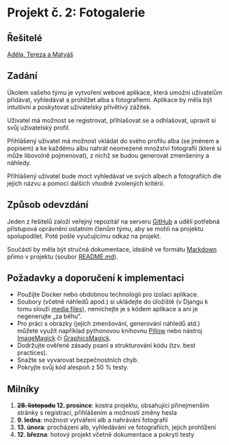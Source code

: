 # Projekt č. 2: Fotogalerie

## Řešitelé
[Adéla, Tereza a Matyáš](https://github.com/telifkova/Projekt-FOTOGALERIE)

## Zadání
Úkolem vašeho týmu je vytvoření webové aplikace, která umožní uživatelům přidávat, vyhledávat a prohlížet alba s fotografiemi. Aplikace by měla být intuitivní a poskytovat uživatelsky přívětivý zážitek.

Uživatel má možnost se registrovat, přihlašovat se a odhlašovat, upravit si svůj uživatelský profil.

Přihlášený uživatel má možnost vkládat do svého profilu alba (se jménem a popisem) a ke každému albu nahrát neomezené množství fotografií (které si může libovolně pojmenovat), z nichž se budou generovat zmenšeniny a náhledy.

Přihlášený uživatel bude moct vyhledávat ve svých albech a fotografiích dle jejich názvu a pomocí dalších vhodně zvolených kritérií.

## Způsob odevzdání
Jeden z řešitelů založí veřejný repozitář na serveru [GitHub](https://github.com/) a udělí potřebná přístupová oprávnění ostatním členům týmu, aby se mohli na projektu spolupodílet. Poté pošle vyučujícímu odkaz na projekt.

Součástí by měla být stručná dokumentace, ideálně ve formátu [Markdown](https://www.markdownguide.org/) přímo v projektu (soubor [README.md](https://docs.github.com/en/repositories/managing-your-repositorys-settings-and-features/customizing-your-repository/about-readmes)).

## Požadavky a doporučení k implementaci
 * Použijte Docker nebo obdobnou technologii pro izolaci aplikace.
 * Soubory (včetně náhledů apod.) si ukládejte do úložiště (v Djangu k tomu slouží [media files](https://docs.djangoproject.com/en/stable/topics/files/)), nemíchejte je s kódem aplikace a ani je negenerujte „za běhu“.
 * Pro práci s obrázky (jejich zmenšování, generování náhledů atd.) můžete využít například pythonovou knihovnu [Pillow](https://pypi.org/project/Pillow/) nebo nástroj [ImageMagick](https://imagemagick.org/) či [GraphicsMagick](http://www.graphicsmagick.org/).
 * Dodržujte ověřené zásady psaní a strukturování kódu (tzv. best practices).
 * Snažte se vyvarovat bezpečnostních chyb.
 * Pokryjte svůj kód alespoň z 50 % testy.

## Milníky
 1. **~~28. listopadu~~ 12. prosince**: kostra projektu, obsahující přinejmenším stránky s registrací, přihlášením a možností změny hesla
 2. **9. ledna**: možnost vytváření alb a nahrávání fotografií
 3. **13. února**: procházení alb, vyhledávání ve fotografiích, jejich prohlížení
 4. **12. března**: hotový projekt včetně dokumentace a pokrytí testy
